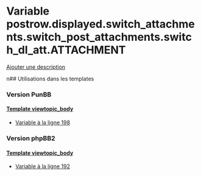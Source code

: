 # Variable postrow.displayed.switch_attachments.switch_post_attachments.switch_dl_att.ATTACHMENT
[Ajouter une description](https://fa-tvars.appspot.com/postrow.displayed.switch_attachments.switch_post_attachments.switch_dl_att.ATTACHMENT)

n## Utilisations dans les templates

### Version PunBB

#### [Template viewtopic_body](punbb/viewtopic_body.md)
* [Variable à la ligne 198](../punbb/viewtopic_body.tpl#L198)

### Version phpBB2

#### [Template viewtopic_body](subsilver/viewtopic_body.md)
* [Variable à la ligne 192](../subsilver/viewtopic_body.tpl#L192)